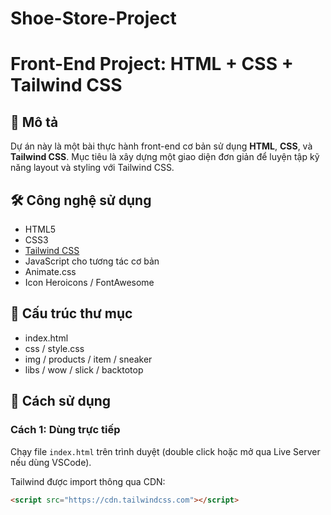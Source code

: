 # Shoe-Store-Project
# Front-End Project: HTML + CSS + Tailwind CSS

## 📌 Mô tả
Dự án này là một bài thực hành front-end cơ bản sử dụng **HTML**, **CSS**, và **Tailwind CSS**. Mục tiêu là xây dựng một giao diện đơn giản để luyện tập kỹ năng layout và styling với Tailwind CSS.

## 🛠 Công nghệ sử dụng
- HTML5
- CSS3
- [Tailwind CSS](https://tailwindcss.com/)
- JavaScript cho tương tác cơ bản
- Animate.css
- Icon Heroicons / FontAwesome

## 📁 Cấu trúc thư mục
- index.html
- css / style.css
- img / products / item / sneaker
- libs / wow / slick / backtotop

## 🚀 Cách sử dụng

### Cách 1: Dùng trực tiếp
Chạy file `index.html` trên trình duyệt (double click hoặc mở qua Live Server nếu dùng VSCode).

Tailwind được import thông qua CDN:
```html
<script src="https://cdn.tailwindcss.com"></script>
